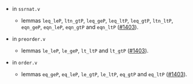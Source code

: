 - in `ssrnat.v`
  + lemmas `leq_leP`, `ltn_gtP`, `leq_geP`, `leq_ltP`, `leq_gtP`,
    `ltn_ltP`, `eqn_geP`, `eqn_leP`, `eqn_gtP` and `eqn_ltP`
    ([#1403](https://github.com/math-comp/math-comp/pull/1403)).

- in `preorder.v`
  + lemmas `le_leP`, `le_geP`, `lt_ltP` and `lt_gtP`
    ([#1403](https://github.com/math-comp/math-comp/pull/1403)).

- in `order.v`
  + lemmas `eq_geP`, `eq_leP`, `le_gtP`, `le_ltP`, `eq_gtP`
    and `eq_ltP`
    ([#1403](https://github.com/math-comp/math-comp/pull/1403)).
